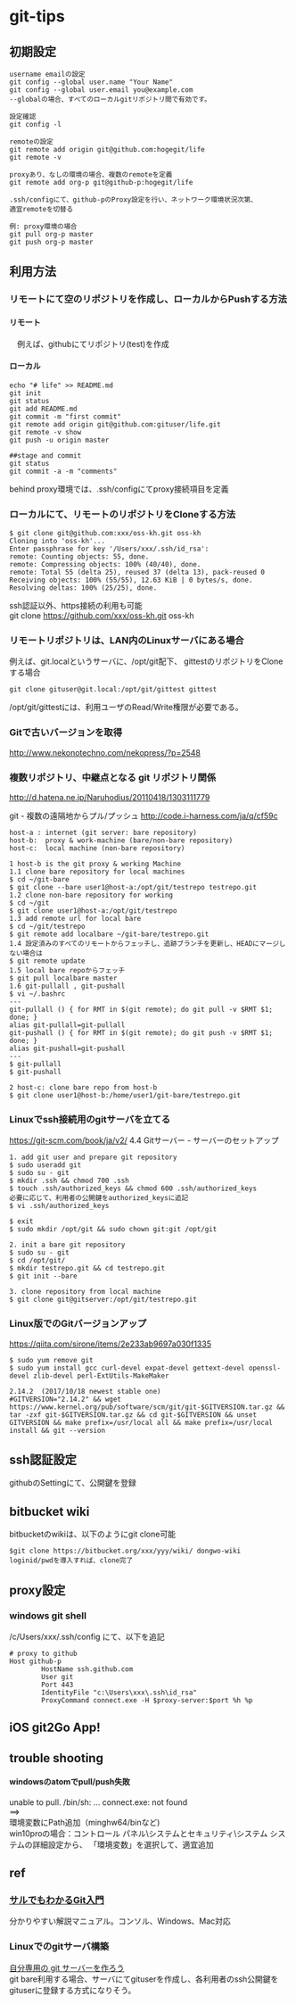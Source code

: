 git-tips
===

## 初期設定
```
username emailの設定
git config --global user.name "Your Name"
git config --global user.email you@example.com
--globalの場合、すべてのローカルgitリポジトリ間で有効です。

設定確認
git config -l

remoteの設定
git remote add origin git@github.com:hogegit/life
git remote -v

proxyあり、なしの環境の場合、複数のremoteを定義
git remote add org-p git@github-p:hogegit/life

.ssh/configにて、github-pのProxy設定を行い、ネットワーク環境状況次第、
適宜remoteを切替る

例: proxy環境の場合
git pull org-p master
git push org-p master

```

##  利用方法
### リモートにて空のリポジトリを作成し、ローカルからPushする方法
#### リモート
　例えば、githubにてリポジトリ(test)を作成
#### ローカル
```
echo "# life" >> README.md
git init
git status
git add README.md
git commit -m "first commit"
git remote add origin git@github.com:gituser/life.git
git remote -v show
git push -u origin master

##stage and commit
git status
git commit -a -m "comments"

```
behind proxy環境では、.ssh/configにてproxy接続項目を定義

### ローカルにて、リモートのリポジトリをCloneする方法

```
$ git clone git@github.com:xxx/oss-kh.git oss-kh
Cloning into 'oss-kh'...
Enter passphrase for key '/Users/xxx/.ssh/id_rsa':
remote: Counting objects: 55, done.
remote: Compressing objects: 100% (40/40), done.
remote: Total 55 (delta 25), reused 37 (delta 13), pack-reused 0
Receiving objects: 100% (55/55), 12.63 KiB | 0 bytes/s, done.
Resolving deltas: 100% (25/25), done.
```

ssh認証以外、https接続の利用も可能  
git clone https://github.com/xxx/oss-kh.git oss-kh


### リモートリポジトリは、LAN内のLinuxサーバにある場合
例えば、git.localというサーバに、/opt/git配下、
gittestのリポジトリをCloneする場合
```
git clone gituser@git.local:/opt/git/gittest gittest
```
/opt/git/gittestには、利用ユーザのRead/Write権限が必要である。

### Gitで古いバージョンを取得
http://www.nekonotechno.com/nekopress/?p=2548

### 複数リポジトリ、中継点となる git リポジトリ関係
http://d.hatena.ne.jp/Naruhodius/20110418/1303111779

git - 複数の遠隔地からプル/プッシュ
http://code.i-harness.com/ja/q/cf59c

```
host-a : internet (git server: bare repository)
host-b:  proxy & work-machine (bare/non-bare repository)
host-c:  local machine (non-bare repository)

1 host-b is the git proxy & working Machine
1.1 clone bare repository for local machines
$ cd ~/git-bare
$ git clone --bare user1@host-a:/opt/git/testrepo testrepo.git
1.2 clone non-bare repository for working
$ cd ~/git
$ git clone user1@host-a:/opt/git/testrepo
1.3 add remote url for local bare
$ cd ~/git/testrepo
$ git remote add localbare ~/git-bare/testrepo.git
1.4 設定済みのすべてのリモートからフェッチし、追跡ブランチを更新し、HEADにマージしない場合は
$ git remote update
1.5 local bare repoからフェッチ
$ git pull localbare master
1.6 git-pullall , git-pushall
$ vi ~/.bashrc
---
git-pullall () { for RMT in $(git remote); do git pull -v $RMT $1; done; }    
alias git-pullall=git-pullall
git-pushall () { for RMT in $(git remote); do git push -v $RMT $1; done; }
alias git-pushall=git-pushall
---
$ git-pullall
$ git-pushall

2 host-c: clone bare repo from host-b
$ git clone user1@host-b:/home/user1/git-bare/testrepo.git

```

### Linuxでssh接続用のgitサーバを立てる
https://git-scm.com/book/ja/v2/
4.4 Gitサーバー - サーバーのセットアップ

```
1. add git user and prepare git repository
$ sudo useradd git
$ sudo su - git
$ mkdir .ssh && chmod 700 .ssh
$ touch .ssh/authorized_keys && chmod 600 .ssh/authorized_keys
必要に応じて、利用者の公開鍵をauthorized_keysに追記
$ vi .ssh/authorized_keys

$ exit
$ sudo mkdir /opt/git && sudo chown git:git /opt/git

2. init a bare git repository
$ sudo su - git
$ cd /opt/git/
$ mkdir testrepo.git && cd testrepo.git
$ git init --bare

3. clone repository from local machine
$ git clone git@gitserver:/opt/git/testrepo.git

```



### Linux版でのGitバージョンアップ
https://qiita.com/sirone/items/2e233ab9697a030f1335
```
$ sudo yum remove git
$ sudo yum install gcc curl-devel expat-devel gettext-devel openssl-devel zlib-devel perl-ExtUtils-MakeMaker

2.14.2  (2017/10/18 newest stable one)
#GITVERSION="2.14.2" && wget https://www.kernel.org/pub/software/scm/git/git-$GITVERSION.tar.gz && tar -zxf git-$GITVERSION.tar.gz && cd git-$GITVERSION && unset GITVERSION && make prefix=/usr/local all && make prefix=/usr/local install && git --version
```


## ssh認証設定

githubのSettingにて、公開鍵を登録  

## bitbucket wiki
 bitbucketのwikiは、以下のようにgit clone可能
```
$git clone https://bitbucket.org/xxx/yyy/wiki/ dongwo-wiki
loginid/pwdを導入すれば、clone完了

```

## proxy設定
### windows git shell
/c/Users/xxx/.ssh/config にて、以下を追記
```
# proxy to github
Host github-p
        HostName ssh.github.com
        User git
        Port 443
        IdentityFile "c:\Users\xxx\.ssh\id_rsa"
        ProxyCommand connect.exe -H $proxy-server:$port %h %p
```



## iOS  git2Go App!

## trouble shooting
####  windowsのatomでpull/push失敗
unable to pull. /bin/sh: ... connect.exe: not found  
==>   
環境変数にPath追加（minghw64/binなど)  
win10proの場合：コントロール パネル\システムとセキュリティ\システム システムの詳細設定から、 「環境変数」を選択して、適宜追加


##  ref
### [サルでもわかるGit入門](https://www.backlog.jp/git-guide/)
  分かりやすい解説マニュアル。コンソル、Windows、Mac対応

###  Linuxでのgitサーバ構築
[自分専用の git サーバーを作ろう](https://jp.linux.com/Linux%20Jp/tutorial/429196-tutorial2015050701)  
git bare利用する場合、サーバにてgituserを作成し、各利用者のssh公開鍵をgituserに登録する方式になりそう。
